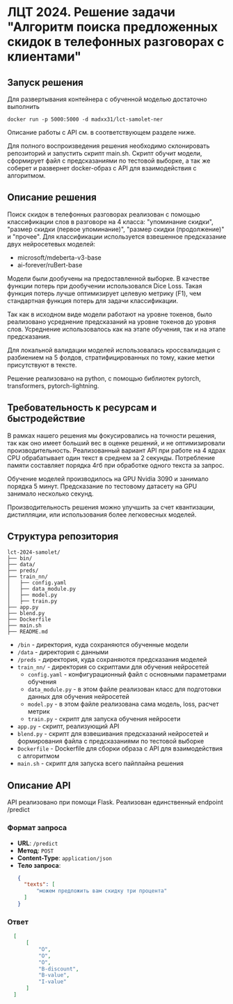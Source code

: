 # ЛЦТ 2024. Решение задачи "Алгоритм поиска предложенных скидок в телефонных разговорах с клиентами"
## Запуск решения

Для развертывания контейнера с обученной моделью достаточно выполнить
```
docker run -p 5000:5000 -d madxx31/lct-samolet-ner
```
Описание работы с API см. в соответствующем разделе ниже.

Для полного воспроизведения решения необходимо склонировать репозиторий и запустить скрипт main.sh. Скрипт обучит модели, сформирует файл с предсказаниями по тестовой выборке, а так же соберет и развернет docker-образ c API для взаимодействия с алгоритмом.

## Описание решения

Поиск скидок в телефонных разговорах реализован с помощью классификации слов в разговоре на 4 класса: "упоминание скидки", "размер скидки (первое упоминание)", "размер скидки (продолжение)" и "прочее". Для классификации используется взвешенное предсказание двух нейросетевых моделей:
- microsoft/mdeberta-v3-base
- ai-forever/ruBert-base

Модели были дообучены на предоставленной выборке. В качестве функции потерь при дообучении использовался Dice Loss. Такая функция потерь лучше оптимизирует целевую метрику (F1), чем стандартная функция потерь для задачи классификации.

Так как в исходном виде модели работают на уровне токенов, было реализовано усреднение предсказаний на уровне токенов до уровня слов. Усреднение использовалось как на этапе обучения, так и на этапе предсказания.

Для локальной валидации моделей использовалась кроссвалидация с разбиением на 5 фолдов, стратифицированных по тому, какие метки присутствуют в тексте.

Решение реализовано на python, с помощью библиотек pytorch, transformers, pytorch-lightning. 

## Требовательность к ресурсам и быстродействие

В рамках нашего решения мы фокусировались на точности решения, так как оно имеет больший вес в оценке решений, и не оптимизировали производительность.
Реализованный вариант API при работе на 4 ядрах CPU обрабатывает один текст в среднем за 2 секунды. Потребление памяти составляет порядка 4гб при обработке одного текста за запрос.

Обучение моделей производилось на GPU Nvidia 3090 и занимало порядка 5 минут. Предсказание по тестовому датасету на GPU занимало несколько секунд.

Производительность решения можно улучшить за счет квантизации, дистилляции, или использования более легковесных моделей.

## Структура репозитория
```
lct-2024-samolet/
├── bin/
├── data/
├── preds/
├── train_nn/
│   ├── config.yaml
│   ├── data_module.py
│   ├── model.py
│   ├── train.py
├── app.py
├── blend.py
├── Dockerfile
├── main.sh
├── README.md
```

- `/bin` - директория, куда сохраняются обученные модели
- `/data` - директория с данными
- `/preds` - директория, куда сохраняются предсказания моделей
- `train_nn/` - директория со скриптами для обучения нейросетей
    - `config.yaml` - конфигурационный файл с основными параметрами обучения
    - `data_module.py` - в этом файле реализован класс для подготовки данных для обучения нейросетей
    - `model.py` - в этом файле реализована сама модель, loss, расчет метрик
    - `train.py` - скрипт для запуска обучения нейросети
- `app.py` - скрипт, реализующий API
- `blend.py` - скрипт для взвешивания предсказаний нейросетей и формирования файла с предсказаниями по тестовой выборке
- `Dockerfile` - Dockerfile для сборки образа с API для взаимодействия с алгоритмом
- `main.sh` - скрипт для запуска всего пайплайна решения


## Описание API
API реализовано при помощи Flask. Реализован единственный endpoint /predict

### Формат запроса
- **URL**: `/predict`
- **Метод**: `POST`
- **Content-Type**: `application/json`
- **Тело запроса**:
  ```json
  {
	"texts": [
		"можем предложить вам скидку три процента"
	]
  }
  ```

### Ответ
  ```json
    [
        [
            "O",
            "O",
            "O",
            "B-discount",
            "B-value",
            "I-value"
        ]
    ]
  ```

